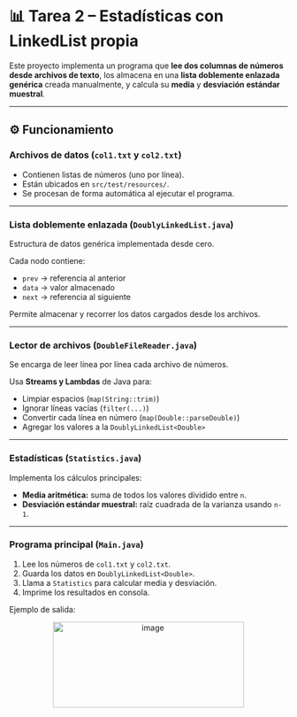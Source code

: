 # 📊 Tarea 2 – Estadísticas con LinkedList propia

Este proyecto implementa un programa que **lee dos columnas de números desde archivos de texto**, los almacena en una **lista doblemente enlazada genérica** creada manualmente, y calcula su **media** y **desviación estándar muestral**.


---

## ⚙️ Funcionamiento

### Archivos de datos (`col1.txt` y `col2.txt`)
- Contienen listas de números (uno por línea).
- Están ubicados en `src/test/resources/`.
- Se procesan de forma automática al ejecutar el programa.

---

### Lista doblemente enlazada (`DoublyLinkedList.java`)
Estructura de datos genérica implementada desde cero.

Cada nodo contiene:
- `prev` → referencia al anterior  
- `data` → valor almacenado  
- `next` → referencia al siguiente  

Permite almacenar y recorrer los datos cargados desde los archivos.  

---

### Lector de archivos (`DoubleFileReader.java`)
Se encarga de leer línea por línea cada archivo de números.  

Usa **Streams y Lambdas** de Java para:
- Limpiar espacios (`map(String::trim)`)
- Ignorar líneas vacías (`filter(...)`)
- Convertir cada línea en número (`map(Double::parseDouble)`)
- Agregar los valores a la `DoublyLinkedList<Double>`

---

### Estadísticas (`Statistics.java`)
Implementa los cálculos principales:
- **Media aritmética:** suma de todos los valores dividido entre `n`.  
- **Desviación estándar muestral:** raíz cuadrada de la varianza usando `n-1`.  

---

### Programa principal (`Main.java`)

1. Lee los números de `col1.txt` y `col2.txt`.  
2. Guarda los datos en `DoublyLinkedList<Double>`.  
3. Llama a `Statistics` para calcular media y desviación.  
4. Imprime los resultados en consola.  

Ejemplo de salida:


<p align="center">
<img width="346" height="155" alt="image" src="https://github.com/user-attachments/assets/0be4728a-0053-4e6b-8cd7-7a971963b3ea" />
</p>
